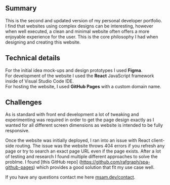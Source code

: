 ## Summary
This is the second and updated version of my personal developer portfolio.\
I find that websites using complex designs can be interesting, however when well executed, a clean and minimal website often offers a more enjoyable experience for the user. This is the core philosophy I had when designing and creating this website. 

## Technical details
For the initial idea mock-ups and design prototypes I used **Figma**.\
For development of the website I used the **React** JavaScript framework inside of Visual Studio Code IDE.\
For hosting the website, I used **GitHub Pages** with a custom domain name.

## Challenges 
As is standard with front end development a lot of tweaking and experimenting was required in order to get the page design exactly as I wanted for all different screen dimensions as website is intended to be fully responsive. 

Once the website was initially deployed, I ran into an issue with React client-side routing. The issue was the website throws 404 errors if you refresh any page or try to search an exact page URL even if the page exists. After a lot of testing and research I found multiple different approaches to solve the problme. I found [this GitHub repo] (https://github.com/rafgraph/spa-github-pages) which provides a good solution that fit my use case well. 


If you have any questions contact me here [msam.dev/contact](https://msam.dev/contact).
